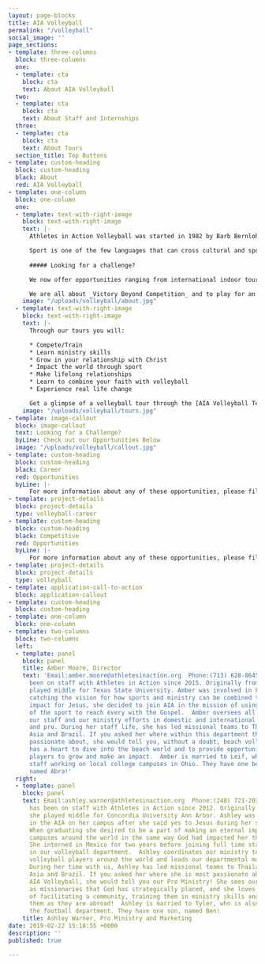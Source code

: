 ```yaml
---
layout: page-blocks
title: AIA Volleyball
permalink: "/volleyball"
social_image: ''
page_sections:
- template: three-columns
  block: three-columns
  one:
  - template: cta
    block: cta
    text: About AIA Volleyball
  two:
  - template: cta
    block: cta
    text: About Staff and Internships
  three:
  - template: cta
    block: cta
    text: About Tours
  section_title: Top Buttons
- template: custom-heading
  block: custom-heading
  black: About
  red: AIA Volleyball
- template: one-column
  block: one-column
  one:
  - template: text-with-right-image
    block: text-with-right-image
    text: |-
      Athletes in Action Volleyball was started in 1982 by Barb Bernlohr and Bobby Herron. The first women’s team was sent out that same year, traveling to Japan. Up until the last few years, the focus of AIA Volleyball has been to send our teams internationally, which has led us all over the globe to countries in Latin America, Africa, Europe and Asia. We understand the hunger athletes have to learn and to go out and see the world. From this hunger, tours and projects were born to challenge and provide space for those athletes to learn, grow and go.

      Sport is one of the few languages that can cross cultural and spoken language barriers. This common language of volleyball gives us the ability to open doors, build bridges and change lives all over the country and the world. It’s impact goes well beyond the scoreboard. AIA Volleyball is committed to seeking God’s leading, looking to maximize the impact in the locations we travel to, and investing wholly into the participants on our tours.
    
      ##### Looking for a challenge?

      We now offer opportunities ranging from international indoor tours, to beach tours, to pro communities and retreats. Within all of our opportunities two things remain very important to us: To offer quality volleyball training from highly qualified coaches and trainers who will invest in you on the court. And to see you as the _Total Athlete/Coach_ (physical, mental and spiritual) that you are, therefore, offering high quality training to you off the court in ministry skills and in your walk with Christ.

      We are all about _Victory Beyond Competition_ and to play for an _Audience of One!!!_
    image: "/uploads/volleyball/about.jpg"
  - template: text-with-right-image
    block: text-with-right-image
    text: |-
      Through our tours you will:

      * Compete/Train
      * Learn ministry skills
      * Grow in your relationship with Christ
      * Impact the world through sport
      * Make lifelong relationships
      * Learn to combine your faith with volleyball
      * Experience real life change

      Get a glimpse of a volleyball tour through the [AIA Volleyball Team Blog](http://teamblogs.athletesinaction.org/section/global-sports/volleyball)
    image: "/uploads/volleyball/tours.jpg"
- template: image-callout
  block: image-callout
  text: Looking for a Challenge?
  byLine: Check out our Opportunities Below
  image: "/uploads/volleyball/callout.jpg"
- template: custom-heading
  block: custom-heading
  black: Career
  red: Opportunities
  byLine: |-
      For more information about any of these opportunities, please fill out our [short interest survey](https://docs.google.com/forms/d/e/1FAIpQLSf9CpmElnyDOlKG7lwJ3tG2_fI9YaaqkLKyCw2FlmQoxOZGng/viewform?usp=sf_link).
- template: project-details
  block: project-details
  type: volleyball-career
- template: custom-heading
  block: custom-heading
  black: Competitive
  red: Opportunities
  byLine: |-
      For more information about any of these opportunities, please fill out our [short interest survey](https://docs.google.com/forms/d/e/1FAIpQLSf9CpmElnyDOlKG7lwJ3tG2_fI9YaaqkLKyCw2FlmQoxOZGng/viewform?usp=sf_link).
- template: project-details
  block: project-details
  type: volleyball
- template: application-call-to-action
  block: application-callout
- template: custom-heading
  block: custom-heading
- template: one-column
  block: one-column
- template: two-columns
  block: two-columns
  left:
  - template: panel
    block: panel
    title: Amber Moore, Director
    text: 'Email:amber.moore@athletesinaction.org  Phone:(713) 628-8645   Amber has
      been on staff with Athletes in Action since 2015. Originally from Houston, she
      played middle for Texas State University. Amber was involved in FCA and after
      catching the vision for how sports and ministry can be combined to make a huge
      impact for Jesus, she decided to join AIA in the mission of using the language
      of the sport to reach every with the Gospel.  Amber oversees all of AIA Volleyball:
      our staff and our ministry efforts in domestic and international beach, indoor
      and pro. During her staff life, she has led missional teams to Thailand, Central
      Asia and Brazil. If you asked her where within this department that she is most
      passionate about, she would tell you, without a doubt, beach volleyball! She
      has a heart to dive into the beach world and to provide opportunities for beach
      players to grow and make an impact.  Amber is married to Leif, who is also on
      staff working on local college campuses in Ohio. They have one beautiful daughter,
      named Abra!'
  right:
  - template: panel
    block: panel
    text: Email:ashley.warner@athletesinaction.org  Phone:(248) 721-2024   Ashley
      has been on staff with Athletes in Action since 2012. Originally from Michigan,
      she played middle for Concordia University Ann Arbor. Ashley was heavily involved
      in the AIA on her campus after she said yes to Jesus during her second year.
      When graduating she desired to be a part of making an eternal impact on other
      campuses around the world in the same way God had impacted her through AIA.
      She interned in Mexico for two years before joining full time staff with AIA
      in our volleyball department.  Ashley coordinates our ministry to professional
      volleyball players around the world and leads our departmental marketing efforts.
      During her time with us, Ashley has led missional teams to Thailand, Central
      Asia and Brazil. If you asked her where she is most passionate about within
      AIA Volleyball, she would tell you our Pro Ministry! She sees our pro players
      as missionaries that God has strategically placed, and she loves to be a part
      of facilitating a community, training them in ministry skills and encouraging
      them as they are abroad!  Ashley is married to Tyler, who is also on staff in
      the football department. They have one son, named Ben!
    title: Ashley Warner, Pro Ministry and Marketing
date: 2019-02-22 15:18:55 +0000
description: ''
published: true

---
```

